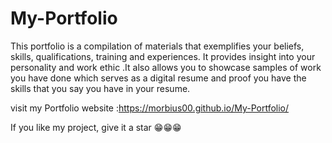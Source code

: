 # My-Portfolio 

This portfolio is a compilation of materials that exemplifies your beliefs, skills, qualifications, training and experiences. It provides insight into your personality and work ethic .It also allows you to showcase samples of work you have done which serves as a digital resume and proof you have the skills that you say you have in your resume.

visit my Portfolio website :https://morbius00.github.io/My-Portfolio/

If you like my project, give it a star 😁😁😁
